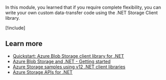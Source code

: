 In this module, you learned that if you require complete flexibility, you can write your own custom data-transfer code using the .NET Storage Client library.

[!include[](../../../includes/azure-sandbox-cleanup.md)]

## Learn more

- [Quickstart: Azure Blob Storage client library for .NET](/azure/storage/blobs/storage-quickstart-blobs-dotnet)
- [Azure Blob Storage and .NET - Getting started](/azure/storage/blobs/storage-blob-dotnet-get-started)
- [Azure Storage samples using v12 .NET client libraries](/azure/storage/common/storage-samples-dotnet)
- [Azure Storage APIs for .NET](/dotnet/api/overview/azure/storage)